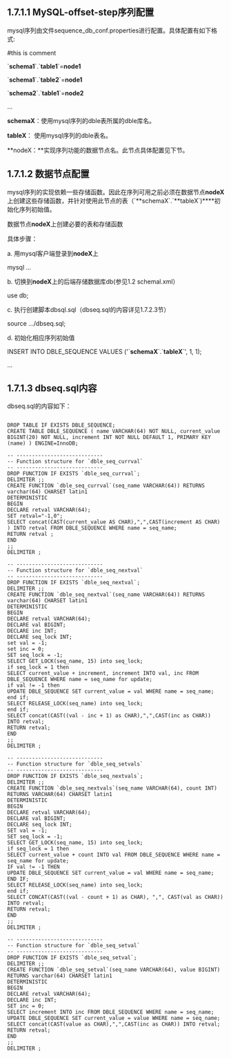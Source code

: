 
## 1.7.1.1 MySQL-offset-step序列配置

mysql序列由文件sequence_db_conf.properties进行配置。具体配置有如下格式:

\#this is comment

\`**schema1**\`\.\`**table1**\`=**node1**

\`**schema1**\`\.\`**table2**\`=**node1**

\`**schema2**\`\.\`**table1**\`=**node2**

...

**schemaX**：使用mysql序列的dble表所属的dble库名。

**tableX**： 使用mysql序列的dble表名。

**nodeX：**实现序列功能的数据节点名。此节点具体配置见下节。

## 1.7.1.2 数据节点配置

mysql序列的实现依赖一些存储函数。因此在序列可用之前必须在数据节点**nodeX**上创建这些存储函数，并针对使用此节点的表（\`**schemaX\`\.\`**tableX\`)****初始化序列初始值。

数据节点**nodeX**上创建必要的表和存储函数

具体步骤：

a. 用mysql客户端登录到**nodeX**上

   mysql ...

b. 切换到**nodeX**上的后端存储数据库db(参见1.2 schemal.xml）

use db;

c. 执行创建脚本dbsql.sql（dbseq.sql的内容详见1.7.2.3节）

source .../dbseq.sql;

d. 初始化相应序列初始值

INSERT INTO DBLE_SEQUENCE VALUES ('\`**schemaX**\`\.\`**tableX**\`', 1, 1);

...

## 1.7.1.3 dbseq.sql内容

dbseq.sql的内容如下：  


```  

DROP TABLE IF EXISTS DBLE_SEQUENCE;  
CREATE TABLE DBLE_SEQUENCE ( name VARCHAR(64) NOT NULL, current_value BIGINT(20) NOT NULL, increment INT NOT NULL DEFAULT 1, PRIMARY KEY (name) ) ENGINE=InnoDB;

-- ----------------------------  
-- Function structure for `dble_seq_currval`  
-- ----------------------------  
DROP FUNCTION IF EXISTS `dble_seq_currval`;  
DELIMITER ;;  
CREATE FUNCTION `dble_seq_currval`(seq_name VARCHAR(64)) RETURNS varchar(64) CHARSET latin1  
DETERMINISTIC  
BEGIN  
DECLARE retval VARCHAR(64);  
SET retval="-1,0";  
SELECT concat(CAST(current_value AS CHAR),",",CAST(increment AS CHAR) ) INTO retval FROM DBLE_SEQUENCE WHERE name = seq_name;  
RETURN retval ;  
END  
;;  
DELIMITER ;

-- ----------------------------  
-- Function structure for `dble_seq_nextval`  
-- ----------------------------  
DROP FUNCTION IF EXISTS `dble_seq_nextval`;  
DELIMITER ;;  
CREATE FUNCTION `dble_seq_nextval`(seq_name VARCHAR(64)) RETURNS varchar(64) CHARSET latin1  
DETERMINISTIC  
BEGIN  
DECLARE retval VARCHAR(64);  
DECLARE val BIGINT;  
DECLARE inc INT;  
DECLARE seq_lock INT;  
set val = -1;  
set inc = 0;  
SET seq_lock = -1;  
SELECT GET_LOCK(seq_name, 15) into seq_lock;  
if seq_lock = 1 then  
SELECT current_value + increment, increment INTO val, inc FROM DBLE_SEQUENCE WHERE name = seq_name for update;  
if val != -1 then  
UPDATE DBLE_SEQUENCE SET current_value = val WHERE name = seq_name;  
end if;  
SELECT RELEASE_LOCK(seq_name) into seq_lock;  
end if;  
SELECT concat(CAST((val - inc + 1) as CHAR),",",CAST(inc as CHAR)) INTO retval;  
RETURN retval;  
END  
;;  
DELIMITER ;

-- ----------------------------  
-- Function structure for `dble_seq_setvals`  
-- ----------------------------  
DROP FUNCTION IF EXISTS `dble_seq_nextvals`;  
DELIMITER ;;  
CREATE FUNCTION `dble_seq_nextvals`(seq_name VARCHAR(64), count INT) RETURNS VARCHAR(64) CHARSET latin1  
DETERMINISTIC  
BEGIN  
DECLARE retval VARCHAR(64);  
DECLARE val BIGINT;  
DECLARE seq_lock INT;  
SET val = -1;  
SET seq_lock = -1;  
SELECT GET_LOCK(seq_name, 15) into seq_lock;  
if seq_lock = 1 then  
SELECT current_value + count INTO val FROM DBLE_SEQUENCE WHERE name = seq_name for update;  
IF val != -1 THEN  
UPDATE DBLE_SEQUENCE SET current_value = val WHERE name = seq_name;  
END IF;  
SELECT RELEASE_LOCK(seq_name) into seq_lock;  
end if;  
SELECT CONCAT(CAST((val - count + 1) as CHAR), ",", CAST(val as CHAR)) INTO retval;  
RETURN retval;  
END  
;;  
DELIMITER ;

-- ----------------------------  
-- Function structure for `dble_seq_setval`  
-- ----------------------------  
DROP FUNCTION IF EXISTS `dble_seq_setval`;  
DELIMITER ;;  
CREATE FUNCTION `dble_seq_setval`(seq_name VARCHAR(64), value BIGINT) RETURNS varchar(64) CHARSET latin1  
DETERMINISTIC  
BEGIN  
DECLARE retval VARCHAR(64);  
DECLARE inc INT;  
SET inc = 0;  
SELECT increment INTO inc FROM DBLE_SEQUENCE WHERE name = seq_name;  
UPDATE DBLE_SEQUENCE SET current_value = value WHERE name = seq_name;  
SELECT concat(CAST(value as CHAR),",",CAST(inc as CHAR)) INTO retval;  
RETURN retval;  
END  
;;  
DELIMITER ;

```  
 